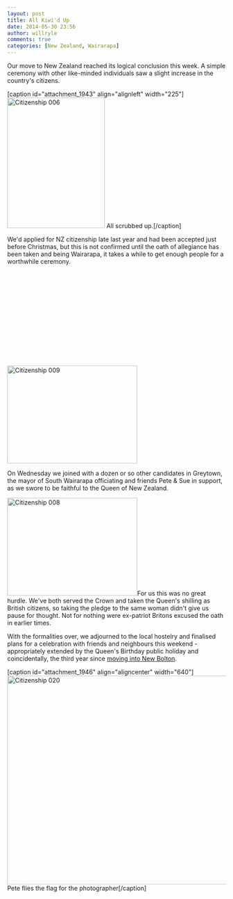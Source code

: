 ```yaml
---
layout: post
title: All Kiwi'd Up
date: 2014-05-30 23:56
author: willryle
comments: true
categories: [New Zealand, Wairarapa]
---
```

Our move to New Zealand reached its logical conclusion this week. A simple ceremony with other like-minded individuals saw a slight increase in the country's citizens.

<!--more-->

[caption id="attachment_1943" align="alignleft" width="225"]<a href="http://willryle.files.wordpress.com/2014/05/citizenship-006.jpg" target="_blank"><img class="wp-image-1943 size-medium" src="http://willryle.files.wordpress.com/2014/05/citizenship-006.jpg?w=225" alt="Citizenship 006" width="225" height="300" /></a> All scrubbed up.[/caption]

We'd applied for NZ citizenship late last year and had been accepted just before Christmas, but this is not confirmed until the oath of allegiance has been taken and being Wairarapa, it takes a while to get enough people for a worthwhile ceremony.

&nbsp;

&nbsp;

&nbsp;

&nbsp;

&nbsp;

&nbsp;

&nbsp;

<a href="http://willryle.files.wordpress.com/2014/05/citizenship-009.jpg" target="_blank"><img class="alignleft wp-image-1945 size-medium" src="http://willryle.files.wordpress.com/2014/05/citizenship-009.jpg?w=300" alt="Citizenship 009" width="300" height="225" /></a>

On Wednesday we joined with a dozen or so other candidates in Greytown, the mayor of South Wairarapa officiating and friends Pete &amp; Sue in support, as we swore to be faithful to the Queen of New Zealand.

<a href="http://willryle.files.wordpress.com/2014/05/citizenship-008.jpg" target="_blank"><img class="alignleft wp-image-1944 size-medium" src="http://willryle.files.wordpress.com/2014/05/citizenship-008.jpg?w=300" alt="Citizenship 008" width="300" height="225" /></a>For us this was no great hurdle. We've both served the Crown and taken the Queen's shilling as British citizens, so taking the pledge to the same woman didn't give us pause for thought. Not for nothing were ex-patriot Britons excused the oath in earlier times.

With the formalities over, we adjourned to the local hostelry and finalised plans for a celebration with friends and neighbours this weekend - appropriately extended by the Queen's Birthday public holiday and coincidentally, the third year since <a title="Mission Accomplished" href="http://willryle.wordpress.com/2011/06/05/mission-accomplished/">moving into New Bolton</a>.

[caption id="attachment_1946" align="aligncenter" width="640"]<a href="http://willryle.files.wordpress.com/2014/05/citizenship-020.jpg" target="_blank"><img class="wp-image-1946 size-large" src="http://willryle.files.wordpress.com/2014/05/citizenship-020.jpg?w=640" alt="Citizenship 020" width="640" height="480" /></a> Pete flies the flag for the photographer[/caption]

&nbsp;
